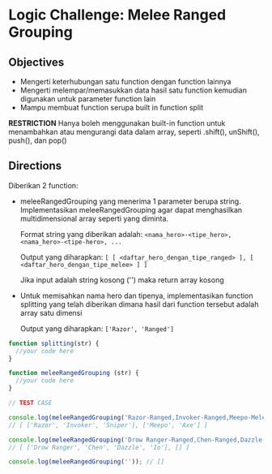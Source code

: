 # Logic Challenge: Melee Ranged Grouping

## Objectives
- Mengerti keterhubungan satu function dengan function lainnya
- Mengerti melempar/memasukkan data hasil satu function kemudian digunakan untuk parameter function lain
- Mampu membuat function serupa built in function split

**RESTRICTION**
Hanya boleh menggunakan built-in function untuk menambahkan atau mengurangi data dalam array, seperti .shift(), unShift(), push(), dan pop()

## Directions


Diberikan 2 function:

- meleeRangedGrouping yang menerima 1 parameter berupa string.  Implementasikan meleeRangedGrouping agar dapat menghasilkan multidimensional array seperti yang diminta.

  Format string yang diberikan adalah:
`<nama_hero>-<tipe_hero>,<nama_hero>-<tipe-hero>, ...`

  Output yang diharapkan:
`[ [ <daftar_hero_dengan_tipe_ranged> ], [ <daftar_hero_dengan_tipe_melee> ] ]`

  Jika input adalah string kosong ('') maka return array kosong

- Untuk memisahkan nama hero dan tipenya, implementasikan function splitting yang telah diberikan dimana hasil dari function tersebut adalah array satu dimensi

  Output yang diharapkan:
  `['Razor', 'Ranged']`


```JavaScript
function splitting(str) {
  //your code here
}

function meleeRangedGrouping (str) {
  //your code here
}

// TEST CASE

console.log(meleeRangedGrouping('Razor-Ranged,Invoker-Ranged,Meepo-Melee,Axe-Melee,Sniper-Ranged'));
// [ ['Razor', 'Invoker', 'Sniper'], ['Meepo', 'Axe'] ]

console.log(meleeRangedGrouping('Drow Ranger-Ranged,Chen-Ranged,Dazzle-Ranged,Io-Ranged'));
// [ ['Drow Ranger', 'Chen', 'Dazzle', 'Io'], [] ]

console.log(meleeRangedGrouping('')); // []
```
